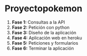 # Proyectopokemon

1. **Fase 1:** Consultas a la API
2. **Fase 2:** Petición con python
3. **Fase 3:** Diseño de la aplicación
4. **Fase 4:** Aplicación web en heroku
5. **Fase 5:** Peticiones y formularios
6. **Fase 6:** Terminar la aplicación
